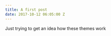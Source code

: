 ```yaml
---
title: A first post
date: 2017-10-12 06:05:00 Z
---
```


Just trying to get an idea how these themes work